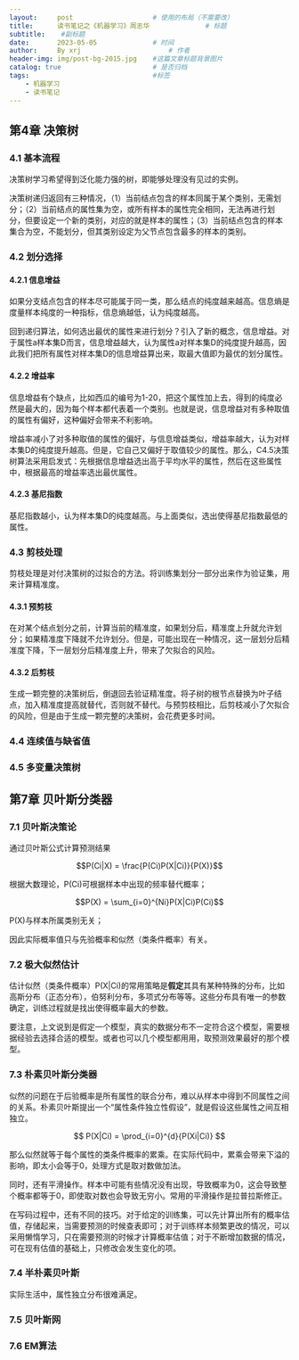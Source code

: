 ```yaml
---
layout:     post   				    # 使用的布局（不需要改）
title:      读书笔记之《机器学习》周志华				# 标题 
subtitle:    #副标题
date:       2023-05-05 				# 时间
author:     By xrj						# 作者
header-img: img/post-bg-2015.jpg 	#这篇文章标题背景图片
catalog: true 						# 是否归档
tags:								#标签
    - 机器学习
    - 读书笔记
---
```


## 第4章 决策树

### 4.1 基本流程

决策树学习希望得到泛化能力强的树，即能够处理没有见过的实例。

决策树递归返回有三种情况，（1）当前结点包含的样本同属于某个类别，无需划分；（2）当前结点的属性集为空，或所有样本的属性完全相同，无法再进行划分，但要设定一个新的类别，对应的就是样本的属性；（3）当前结点包含的样本集合为空，不能划分，但其类别设定为父节点包含最多的样本的类别。

### 4.2 划分选择

#### 4.2.1 信息增益

如果分支结点包含的样本尽可能属于同一类，那么结点的纯度越来越高。信息熵是度量样本纯度的一种指标，信息熵越低，认为纯度越高。

回到递归算法，如何选出最优的属性来进行划分？引入了新的概念，信息增益。对于属性a样本集D而言，信息增益越大，认为属性a对样本集D的纯度提升越高，因此我们把所有属性对样本集D的信息增益算出来，取最大值即为最优的划分属性。

#### 4.2.2 增益率

信息增益有个缺点，比如西瓜的编号为1-20，把这个属性加上去，得到的纯度必然是最大的，因为每个样本都代表着一个类别。也就是说，信息增益对有多种取值的属性有偏好，这种偏好会带来不利影响。

增益率减小了对多种取值的属性的偏好，与信息增益类似，增益率越大，认为对样本集D的纯度提升越高。但是，它自己又偏好于取值较少的属性。那么，C4.5决策树算法采用启发式：先根据信息增益选出高于平均水平的属性，然后在这些属性中，根据最高的增益率选出最优属性。

#### 4.2.3 基尼指数

基尼指数越小，认为样本集D的纯度越高。与上面类似，选出使得基尼指数最低的属性。

### 4.3 剪枝处理

剪枝处理是对付决策树的过拟合的方法。将训练集划分一部分出来作为验证集，用来计算精准度。

#### 4.3.1 预剪枝

在对某个结点划分之前，计算当前的精准度，如果划分后，精准度上升就允许划分；如果精准度下降就不允许划分。但是，可能出现在一种情况，这一层划分后精准度下降，下一层划分后精准度上升，带来了欠拟合的风险。

#### 4.3.2 后剪枝

生成一颗完整的决策树后，倒退回去验证精准度。将子树的根节点替换为叶子结点，加入精准度提高就替代，否则就不替代。与预剪枝相比，后剪枝减小了欠拟合的风险，但是由于生成一颗完整的决策树，会花费更多时间。

### 4.4 连续值与缺省值

### 4.5 多变量决策树

## 第7章 贝叶斯分类器

### 7.1 贝叶斯决策论

通过贝叶斯公式计算预测结果

$$P(Ci|X) = \frac{P(Ci)P(X|Ci)}{P(X)}$$

根据大数理论，P(Ci)可根据样本中出现的频率替代概率；

$$P(X) = \sum_{i=0}^{Ni}P(X|Ci)P(Ci)$$

P(X)与样本所属类别无关；

因此实际概率值只与先验概率和似然（类条件概率）有关。

### 7.2 极大似然估计

估计似然（类条件概率）P(X|Ci)的常用策略是**假定**其具有某种特殊的分布，比如高斯分布（正态分布），伯努利分布，多项式分布等等。这些分布具有唯一的参数确定，训练过程就是找出使得概率最大的参数。

要注意，上文说到是假定一个模型，真实的数据分布不一定符合这个模型，需要根据经验去选择合适的模型。或者也可以几个模型都用用，取预测效果最好的那个模型。

### 7.3 朴素贝叶斯分类器

似然的问题在于后验概率是所有属性的联合分布，难以从样本中得到不同属性之间的关系。朴素贝叶斯提出一个“属性条件独立性假设”，就是假设这些属性之间互相独立。

$$
P(X|Ci) = \prod_{i=0}^{d}{P(Xi|Ci)}
$$

那么似然就等于每个属性的类条件概率的累乘。在实际代码中，累乘会带来下溢的影响，即太小会等于0，处理方式是取对数做加法。

同时，还有平滑操作。样本中可能有些情况没有出现，导致概率为0，这会导致整个概率都等于0，即使取对数也会导致无穷小。常用的平滑操作是拉普拉斯修正。

在写码过程中，还有不同的技巧。对于给定的训练集，可以先计算出所有的概率估值，存储起来，当需要预测的时候查表即可；对于训练样本频繁更改的情况，可以采用懒惰学习，只在需要预测的时候才计算概率估值；对于不断增加数据的情况，可在现有估值的基础上，只修改会发生变化的项。

### 7.4 半朴素贝叶斯

实际生活中，属性独立分布很难满足。

### 7.5 贝叶斯网

### 7.6 EM算法

